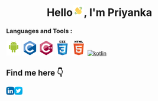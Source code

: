 <h1 align="center">Hello<img src="https://github.com/priyanka0906/priyanka0906/blob/main/gifs/hi.gif" width="30px">, I'm Priyanka </h1>
<h3 align="left">Languages and Tools :</h3>
<p align="left"> 
<a href="https://developer.android.com" target="_blank"><img src="https://raw.githubusercontent.com/devicons/devicon/master/icons/android/android-original-wordmark.svg" alt="android" width="40" height="40"/></a>
<a href="https://www.cprogramming.com/" target="_blank"><img src="https://raw.githubusercontent.com/devicons/devicon/master/icons/c/c-original.svg" alt="c" width="40" height="40"/></a>
<a href="https://www.w3schools.com/cpp/" target="_blank"><img src="https://raw.githubusercontent.com/devicons/devicon/master/icons/cplusplus/cplusplus-original.svg" alt="cplusplus" width="40" height="40"/></a> 
<a href="https://www.w3schools.com/css/" target="_blank"> <img src="https://raw.githubusercontent.com/devicons/devicon/master/icons/css3/css3-original-wordmark.svg" alt="css3" width="40" height="40"/></a>
<a href="https://www.w3.org/html/" target="_blank"> <img src="https://raw.githubusercontent.com/devicons/devicon/master/icons/html5/html5-original-wordmark.svg" alt="html5" width="40" height="40"/></a> 
<a href="https://kotlinlang.org" target="_blank"> <img src="https://www.vectorlogo.zone/logos/kotlinlang/kotlinlang-icon.svg" alt="kotlin" width="40" height="40"/> </a> 
</p>



## Find me here 👇
<a href="https://www.linkedin.com/in/priyanka-a455a6192/">
  <img align="left" alt="Priyanka's Linkdein" width="22px" src="https://github.com/priyanka0906/priyanka0906/blob/main/img/Linkedin.png" />
</a>
<a href="https://twitter.com/priyank56393129">
  <img align="left" alt="Priyanka's Twitter" width="22px" src="https://github.com/priyanka0906/priyanka0906/blob/main/img/tw.png" />
</a>
